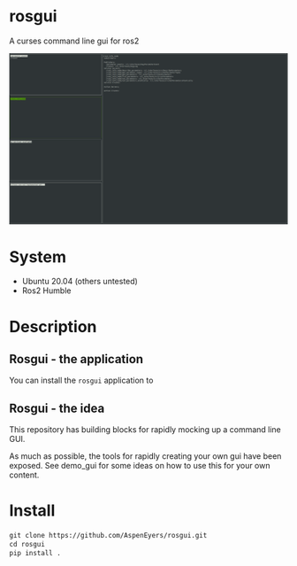 # rosgui
A curses command line gui for ros2

![Optional Alt Text](docs/gui_example.png)

# System
- Ubuntu 20.04 (others untested)
- Ros2 Humble

# Description

## Rosgui - the application
You can install the `rosgui` application to 

## Rosgui - the idea
This repository has building blocks for rapidly mocking up a command line GUI.

As much as possible, the tools for rapidly creating your own gui have been exposed.
See demo_gui for some ideas on how to use this for your own content. 

# Install 
```
git clone https://github.com/AspenEyers/rosgui.git
cd rosgui
pip install .
```

